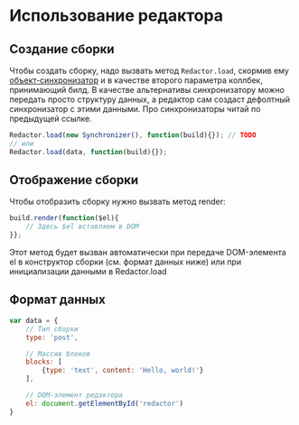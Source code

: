 # Использование редактора


## Создание сборки

Чтобы создать сборку, надо вызвать метод `Redactor.load`, скормив ему [объект-синхронизатор](synchronizers/README.md) и
в качестве второго параметра коллбек, принимающий билд.
В качестве альтернативы синхронизатору можно передать просто структуру данных, a редактор сам создаст дефолтный
синхронизатор с этими данными. Про синхронизаторы читай по предыдущей ссылке.
```javascript
Redactor.load(new Synchronizer(), function(build){}); // TODO
// или
Redactor.load(data, function(build){});
```


## Отображение сборки

Чтобы отобразить сборку нужно вызвать метод render:
```javascript
build.render(function($el){
    // Здесь $el вставляем в DOM
}};
```
Этот метод будет вызван автоматически при передаче DOM-элемента el в конструктор сборки (см. формат данных ниже) или
при инициализации данными в Redactor.load


## Формат данных

```javascript
var data = {
    // Тип сборки
    type: 'post',

    // Массив блоков
    blocks: [
        {type: 'text', content: 'Hello, world!'}
    ],

    // DOM-элемент редактора
    el: document.getElementById('redactor')
}
```
